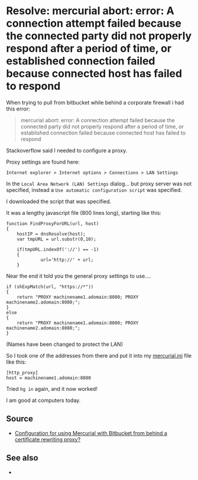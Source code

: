 ﻿# Resolve: mercurial abort: error: A connection attempt failed because the connected party did not properly respond after a period of time, or established connection failed because connected host has failed to respond

When trying to pull from bitbucket while behind a corporate firewall i had this error:

> mercurial abort: error: A connection attempt failed because the connected party did not properly respond after a period of time, or established connection failed because connected host has failed to respond

Stackoverflow said I needed to configure a proxy.

Proxy settings are found here:

	Internet explorer > Internet options > Connections > LAN Settings

In the `Local Area Network (LAN) Settings` dialog... but proxy server was not specified, instead a `Use automatic configuration script` was specified.

I downloaded the script that was specified.

It was a lengthy javascript file (800 lines long), starting like this:

	function FindProxyForURL(url, host)
	{
		hostIP = dnsResolve(host);
		var tmpURL = url.substr(0,10);

		if(tmpURL.indexOf('://') == -1)
		{
				 url='http://' + url;
		}

Near the end it told you the general proxy settings to use....

	if (shExpMatch(url, "https://*"))
	{
		return "PROXY machinename1.adomain:8080; PROXY machinename2.adomain:8080;";
	}
	else
	{
		return "PROXY machinename1.adomain:8080; PROXY machinename2.adomain:8080;";
	}

(Names have been changed to protect the LAN)

So I took one of the addresses from there and put it into my [mercurial.ini](mercurial_ini.md) file like this:

	[http_proxy]
	host = machinename1.adomain:8080

Tried `hg in` again, and it now worked!

I am good at computers today.

## Source

 * [Configuration for using Mercurial with Bitbucket from behind a certificate rewriting proxy?](http://stackoverflow.com/questions/8991608/configuration-for-using-mercurial-with-bitbucket-from-behind-a-certificate-rewri)

## See also

 * []()
